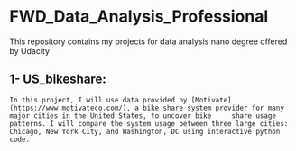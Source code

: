 # FWD_Data_Analysis_Professional
This repository contains my projects for data analysis nano degree offered by Udacity

## 1- US_bikeshare:
    In this project, I will use data provided by [Motivate](https://www.motivateco.com/), a bike share system provider for many major cities in the United States, to uncover bike     share usage patterns. I will compare the system usage between three large cities: Chicago, New York City, and Washington, DC using interactive python code.
